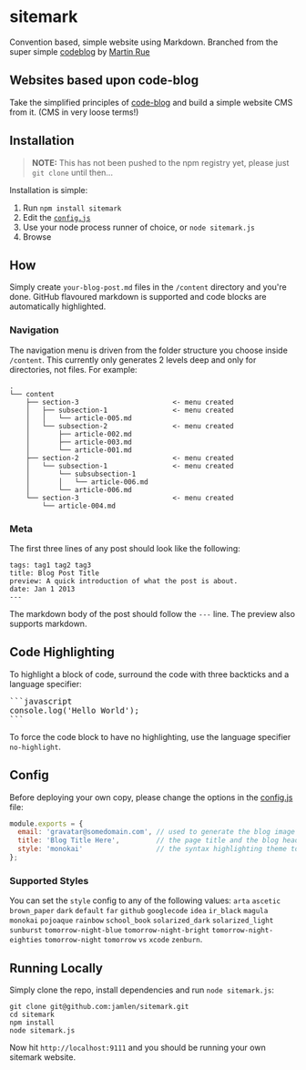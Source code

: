 # sitemark
Convention based, simple website using Markdown. Branched from the super simple [codeblog](https://github.com/martinrue/codeblog) by [Martin Rue](https://github.com/martinrue)

## Websites based upon code-blog

Take the simplified principles of [code-blog](https://github.com/martinrue/codeblog) and build a simple website CMS from it. (CMS in very loose terms!)

## Installation

> __NOTE:__ This has not been pushed to the npm registry yet, please just `git clone` until then...

Installation is simple:

1. Run `npm install sitemark`
2. Edit the [`config.js`](#config)
3. Use your node process runner of choice, or `node sitemark.js`
4. Browse

## How
Simply create `your-blog-post.md` files in the `/content` directory and you're done. GitHub flavoured markdown is supported and code blocks are automatically highlighted.

### Navigation
The navigation menu is driven from the folder structure you choose inside `/content`. This currently only generates 2 levels deep and only for directories, not files. For example:

```
.
└── content
    ├── section-3						<- menu created
    │   ├── subsection-1				<- menu created
    │   │   └── article-005.md
    │   └── subsection-2				<- menu created
    │       ├── article-002.md
    │       ├── article-003.md
    │       └── article-001.md
    ├── section-2						<- menu created
    │   └── subsection-1				<- menu created
    │       └── subsubsection-1
    │       │   └── article-006.md
    │       └── article-006.md
    └── section-3						<- menu created
        └── article-004.md
```

### Meta
The first three lines of any post should look like the following:

```
tags: tag1 tag2 tag3
title: Blog Post Title
preview: A quick introduction of what the post is about.
date: Jan 1 2013
---
```

The markdown body of the post should follow the `---` line. The preview also supports markdown.

## Code Highlighting
To highlight a block of code, surround the code with three backticks and a language specifier:

<pre>
```javascript
console.log('Hello World');
```
</pre>

To force the code block to have no highlighting, use the language specifier `no-highlight`.

## Config
Before deploying your own copy, please change the options in the [config.js](https://github.com/jamlen/sitemark/blob/master/config.js) file:

```javascript
module.exports = {
  email: 'gravatar@somedomain.com', // used to generate the blog image
  title: 'Blog Title Here',         // the page title and the blog header text
  style: 'monokai'                  // the syntax highlighting theme to use
};
```

### Supported Styles
You can set the `style` config to any of the following values: `arta` `ascetic` `brown_paper` `dark` `default` `far` `github` `googlecode` `idea` `ir_black` `magula` `monokai` `pojoaque` `rainbow` `school_book` `solarized_dark` `solarized_light` `sunburst` `tomorrow-night-blue` `tomorrow-night-bright` `tomorrow-night-eighties` `tomorrow-night` `tomorrow` `vs` `xcode` `zenburn`.

## Running Locally
Simply clone the repo, install dependencies and run `node sitemark.js`:

```
git clone git@github.com:jamlen/sitemark.git
cd sitemark
npm install
node sitemark.js
```

Now hit `http://localhost:9111` and you should be running your own sitemark website.
